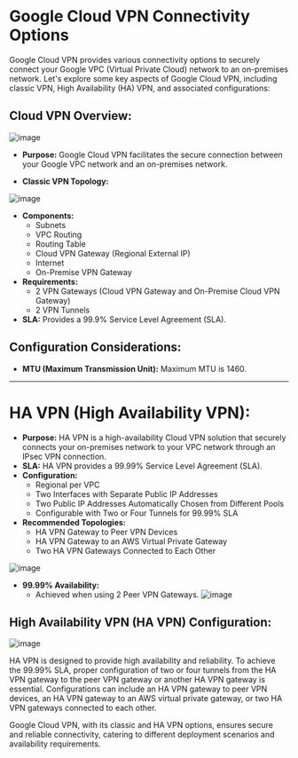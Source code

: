 # Google Cloud VPN Connectivity Options

Google Cloud VPN provides various connectivity options to securely connect your Google VPC (Virtual Private Cloud) network to an on-premises network. Let's explore some key aspects of Google Cloud VPN, including classic VPN, High Availability (HA) VPN, and associated configurations:

## Cloud VPN Overview:
![image](https://github.com/ZainYoussef/Google-ACE-Courses-Notes/assets/85849430/45ef12c5-2ed2-478e-851e-491fc7b6fcf8)

- **Purpose:** Google Cloud VPN facilitates the secure connection between your Google VPC network and an on-premises network.

- **Classic VPN Topology:**

![image](https://github.com/ZainYoussef/Google-ACE-Courses-Notes/assets/85849430/995112c4-6cfe-4be1-aeaa-039e4b97857d)

  - **Components:**
    - Subnets
    - VPC Routing
    - Routing Table
    - Cloud VPN Gateway (Regional External IP)
    - Internet
    - On-Premise VPN Gateway
  - **Requirements:**
    - 2 VPN Gateways (Cloud VPN Gateway and On-Premise Cloud VPN Gateway)
    - 2 VPN Tunnels
  - **SLA:** Provides a 99.9% Service Level Agreement (SLA).
## Configuration Considerations:

- **MTU (Maximum Transmission Unit):** Maximum MTU is 1460.

---
# **HA VPN (High Availability VPN):**
  - **Purpose:** HA VPN is a high-availability Cloud VPN solution that securely connects your on-premises network to your VPC network through an IPsec VPN connection.
  - **SLA:** HA VPN provides a 99.99% Service Level Agreement (SLA).
  - **Configuration:**
    - Regional per VPC
    - Two Interfaces with Separate Public IP Addresses
    - Two Public IP Addresses Automatically Chosen from Different Pools
    - Configurable with Two or Four Tunnels for 99.99% SLA
  - **Recommended Topologies:**
    - HA VPN Gateway to Peer VPN Devices
    - HA VPN Gateway to an AWS Virtual Private Gateway
    - Two HA VPN Gateways Connected to Each Other
   
![image](https://github.com/ZainYoussef/Google-ACE-Courses-Notes/assets/85849430/ecf41fe3-bc92-4d66-b05c-86d6765d251f)

  - **99.99% Availability:**
    - Achieved when using 2 Peer VPN Gateways.
![image](https://github.com/ZainYoussef/Google-ACE-Courses-Notes/assets/85849430/dfe464eb-5987-4766-9b38-113f56617cf6)



## High Availability VPN (HA VPN) Configuration:
![image](https://github.com/ZainYoussef/Google-ACE-Courses-Notes/assets/85849430/3432ccf3-6a66-434f-9976-6171798c2f79)


HA VPN is designed to provide high availability and reliability. To achieve the 99.99% SLA, proper configuration of two or four tunnels from the HA VPN gateway to the peer VPN gateway or another HA VPN gateway is essential. Configurations can include an HA VPN gateway to peer VPN devices, an HA VPN gateway to an AWS virtual private gateway, or two HA VPN gateways connected to each other.

Google Cloud VPN, with its classic and HA VPN options, ensures secure and reliable connectivity, catering to different deployment scenarios and availability requirements.
